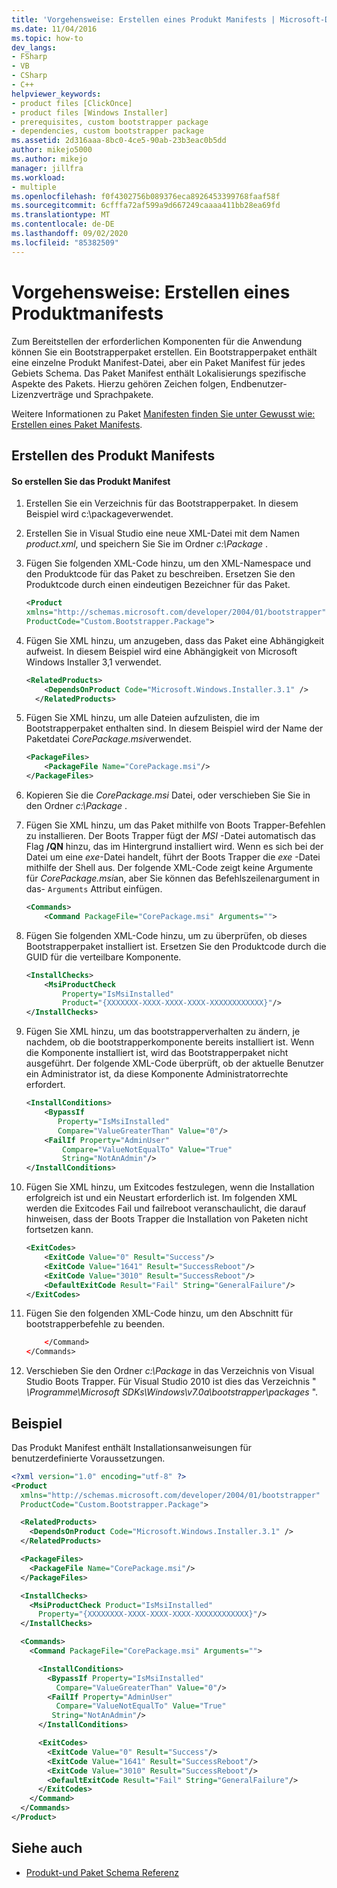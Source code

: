 ```yaml
---
title: 'Vorgehensweise: Erstellen eines Produkt Manifests | Microsoft-Dokumentation'
ms.date: 11/04/2016
ms.topic: how-to
dev_langs:
- FSharp
- VB
- CSharp
- C++
helpviewer_keywords:
- product files [ClickOnce]
- product files [Windows Installer]
- prerequisites, custom bootstrapper package
- dependencies, custom bootstrapper package
ms.assetid: 2d316aaa-8bc0-4ce5-90ab-23b3eac0b5dd
author: mikejo5000
ms.author: mikejo
manager: jillfra
ms.workload:
- multiple
ms.openlocfilehash: f0f4302756b089376eca8926453399768faaf58f
ms.sourcegitcommit: 6cfffa72af599a9d667249caaaa411bb28ea69fd
ms.translationtype: MT
ms.contentlocale: de-DE
ms.lasthandoff: 09/02/2020
ms.locfileid: "85382509"
---
```

# <a name="how-to-create-a-product-manifest"></a>Vorgehensweise: Erstellen eines Produktmanifests
Zum Bereitstellen der erforderlichen Komponenten für die Anwendung können Sie ein Bootstrapperpaket erstellen. Ein Bootstrapperpaket enthält eine einzelne Produkt Manifest-Datei, aber ein Paket Manifest für jedes Gebiets Schema. Das Paket Manifest enthält Lokalisierungs spezifische Aspekte des Pakets. Hierzu gehören Zeichen folgen, Endbenutzer-Lizenzverträge und Sprachpakete.

 Weitere Informationen zu Paket [Manifesten finden Sie unter Gewusst wie: Erstellen eines Paket Manifests](../deployment/how-to-create-a-package-manifest.md).

## <a name="create-the-product-manifest"></a>Erstellen des Produkt Manifests

#### <a name="to-create-the-product-manifest"></a>So erstellen Sie das Produkt Manifest

1. Erstellen Sie ein Verzeichnis für das Bootstrapperpaket. In diesem Beispiel wird c:\packageverwendet.

2. Erstellen Sie in Visual Studio eine neue XML-Datei mit dem Namen *product.xml*, und speichern Sie Sie im Ordner *c:\Package* .

3. Fügen Sie folgenden XML-Code hinzu, um den XML-Namespace und den Produktcode für das Paket zu beschreiben. Ersetzen Sie den Produktcode durch einen eindeutigen Bezeichner für das Paket.

    ```xml
    <Product
    xmlns="http://schemas.microsoft.com/developer/2004/01/bootstrapper"
    ProductCode="Custom.Bootstrapper.Package">
    ```

4. Fügen Sie XML hinzu, um anzugeben, dass das Paket eine Abhängigkeit aufweist. In diesem Beispiel wird eine Abhängigkeit von Microsoft Windows Installer 3,1 verwendet.

    ```xml
    <RelatedProducts>
        <DependsOnProduct Code="Microsoft.Windows.Installer.3.1" />
      </RelatedProducts>
    ```

5. Fügen Sie XML hinzu, um alle Dateien aufzulisten, die im Bootstrapperpaket enthalten sind. In diesem Beispiel wird der Name der Paketdatei *CorePackage.msi*verwendet.

    ```xml
    <PackageFiles>
        <PackageFile Name="CorePackage.msi"/>
    </PackageFiles>
    ```

6. Kopieren Sie die *CorePackage.msi* Datei, oder verschieben Sie Sie in den Ordner *c:\Package* .

7. Fügen Sie XML hinzu, um das Paket mithilfe von Boots Trapper-Befehlen zu installieren. Der Boots Trapper fügt der *MSI* -Datei automatisch das Flag **/QN** hinzu, das im Hintergrund installiert wird. Wenn es sich bei der Datei um eine *exe*-Datei handelt, führt der Boots Trapper die *exe* -Datei mithilfe der Shell aus. Der folgende XML-Code zeigt keine Argumente für *CorePackage.msi*an, aber Sie können das Befehlszeilenargument in das- `Arguments` Attribut einfügen.

    ```xml
    <Commands>
        <Command PackageFile="CorePackage.msi" Arguments="">
    ```

8. Fügen Sie folgenden XML-Code hinzu, um zu überprüfen, ob dieses Bootstrapperpaket installiert ist. Ersetzen Sie den Produktcode durch die GUID für die verteilbare Komponente.

    ```xml
    <InstallChecks>
        <MsiProductCheck
            Property="IsMsiInstalled"
            Product="{XXXXXXX-XXXX-XXXX-XXXX-XXXXXXXXXXXX}"/>
    </InstallChecks>
    ```

9. Fügen Sie XML hinzu, um das bootstrapperverhalten zu ändern, je nachdem, ob die bootstrapperkomponente bereits installiert ist. Wenn die Komponente installiert ist, wird das Bootstrapperpaket nicht ausgeführt. Der folgende XML-Code überprüft, ob der aktuelle Benutzer ein Administrator ist, da diese Komponente Administratorrechte erfordert.

    ```xml
    <InstallConditions>
        <BypassIf
           Property="IsMsiInstalled"
           Compare="ValueGreaterThan" Value="0"/>
        <FailIf Property="AdminUser"
            Compare="ValueNotEqualTo" Value="True"
            String="NotAnAdmin"/>
    </InstallConditions>
    ```

10. Fügen Sie XML hinzu, um Exitcodes festzulegen, wenn die Installation erfolgreich ist und ein Neustart erforderlich ist. Im folgenden XML werden die Exitcodes Fail und failreboot veranschaulicht, die darauf hinweisen, dass der Boots Trapper die Installation von Paketen nicht fortsetzen kann.

    ```xml
    <ExitCodes>
        <ExitCode Value="0" Result="Success"/>
        <ExitCode Value="1641" Result="SuccessReboot"/>
        <ExitCode Value="3010" Result="SuccessReboot"/>
        <DefaultExitCode Result="Fail" String="GeneralFailure"/>
    </ExitCodes>
    ```

11. Fügen Sie den folgenden XML-Code hinzu, um den Abschnitt für bootstrapperbefehle zu beenden.

    ```xml
        </Command>
    </Commands>
    ```

12. Verschieben Sie den Ordner *c:\Package* in das Verzeichnis von Visual Studio Boots Trapper. Für Visual Studio 2010 ist dies das Verzeichnis " *\Programme\Microsoft SDKs\Windows\v7.0a\bootstrapper\packages* ".

## <a name="example"></a>Beispiel
 Das Produkt Manifest enthält Installationsanweisungen für benutzerdefinierte Voraussetzungen.

```xml
<?xml version="1.0" encoding="utf-8" ?>
<Product
  xmlns="http://schemas.microsoft.com/developer/2004/01/bootstrapper"
  ProductCode="Custom.Bootstrapper.Package">

  <RelatedProducts>
    <DependsOnProduct Code="Microsoft.Windows.Installer.3.1" />
  </RelatedProducts>

  <PackageFiles>
    <PackageFile Name="CorePackage.msi"/>
  </PackageFiles>

  <InstallChecks>
    <MsiProductCheck Product="IsMsiInstalled"
      Property="{XXXXXXXX-XXXX-XXXX-XXXX-XXXXXXXXXXXX}"/>
  </InstallChecks>

  <Commands>
    <Command PackageFile="CorePackage.msi" Arguments="">

      <InstallConditions>
        <BypassIf Property="IsMsiInstalled"
          Compare="ValueGreaterThan" Value="0"/>
        <FailIf Property="AdminUser"
          Compare="ValueNotEqualTo" Value="True"
         String="NotAnAdmin"/>
      </InstallConditions>

      <ExitCodes>
        <ExitCode Value="0" Result="Success"/>
        <ExitCode Value="1641" Result="SuccessReboot"/>
        <ExitCode Value="3010" Result="SuccessReboot"/>
        <DefaultExitCode Result="Fail" String="GeneralFailure"/>
      </ExitCodes>
    </Command>
  </Commands>
</Product>
```

## <a name="see-also"></a>Siehe auch
- [Produkt-und Paket Schema Referenz](../deployment/product-and-package-schema-reference.md)